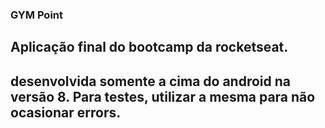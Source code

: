 ### GYM Point

## Aplicação final do bootcamp da rocketseat.

## desenvolvida somente a cima do android na versão 8. Para testes, utilizar a mesma para não ocasionar errors.
